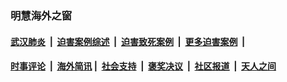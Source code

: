 
### 明慧海外之窗

####  [武汉肺炎](indexes/365.md?t=06260101) &nbsp;|&nbsp;  [迫害案例综述](indexes/328.md?t=06260101) &nbsp;|&nbsp; [迫害致死案例](indexes/277.md?t=06260101)  &nbsp;|&nbsp; [更多迫害案例](indexes/81.md?t=06260101)  &nbsp;|&nbsp; 
####  [时事评论](indexes/19.md?t=06260101) &nbsp;|&nbsp; [海外简讯](indexes/245.md?t=06260101)&nbsp;|&nbsp;  [社会支持](indexes/140.md?t=06260101) &nbsp;|&nbsp; [褒奖决议](indexes/282.md?t=06260101) &nbsp;|&nbsp; [社区报道](indexes/91.md?t=06260101)  &nbsp;|&nbsp; [天人之间](indexes/78.md?t=06260101) 


